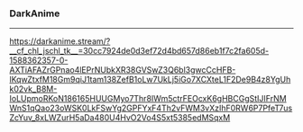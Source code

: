 ### DarkAnime
---
https://darkanime.stream/?__cf_chl_jschl_tk__=30cc7924de0d3ef72d4bd657d86eb1f7c2fa605d-1588362357-0-AXTiAFAZrGPnao4lEPrNUbkXR38GVSwZ3Q6bl3gwcCcHFB-lKqwZtxfM18Gm9qiJ1tam138ZefB1oLw7UkLj5iGo7XCXteL1F2De9B4z8YgUhk02vk_B8M-IoLUpmoRKoN186165HUUGMyo7Thr8IWm5ctrFEOcxK6gHBCGgStIJIFrNMWnS1qQao23oWSK0LkFSwYg2GPFYxF4Th2vFWM3vXzIhF0RW6P7PfeT7usZcYuv_8xLWZurH5aDa480U4HvO2Vo4S5xt5385edMSqxM

```
```

```
```

```
```


